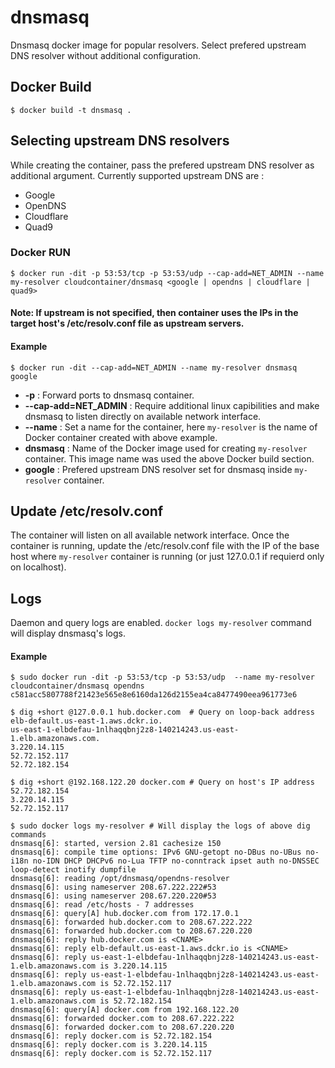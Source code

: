 # dnsmasq
Dnsmasq docker image for popular resolvers.
Select prefered upstream DNS resolver without additional configuration.

## Docker Build
```
$ docker build -t dnsmasq .
```

## Selecting upstream DNS resolvers
While creating the container, pass the prefered upstream DNS resolver as additional argument.
Currently supported upstream DNS are :
- Google
- OpenDNS
- Cloudflare
- Quad9

### Docker RUN
```
$ docker run -dit -p 53:53/tcp -p 53:53/udp --cap-add=NET_ADMIN --name my-resolver cloudcontainer/dnsmasq <google | opendns | cloudflare | quad9>
```

#### Note: If upstream is not specified, then container uses the IPs in the target host's /etc/resolv.conf file as upstream servers.

#### Example
```
$ docker run -dit --cap-add=NET_ADMIN --name my-resolver dnsmasq google
```
- **-p** : Forward ports to dnsmasq container.
- **--cap-add=NET_ADMIN** : Require additional linux capibilities and make dnsmasq to listen directly on available network interface.
- **--name** : Set a name for the container, here `my-resolver` is the name of Docker container created with above example.
- **dnsmasq** : Name of the Docker image used for creating `my-resolver` container. This image name was used the above Docker build section.
- **google** : Prefered upstream DNS resolver set for dnsmasq inside `my-resolver` container.

## Update /etc/resolv.conf
The container will listen on all available network interface.
Once the container is running, update the /etc/resolv.conf file with the IP of the base host where `my-resolver` container is running (or just 127.0.0.1 if requierd only on localhost).

## Logs
Daemon and query logs are enabled. `docker logs my-resolver` command will display dnsmasq's logs.

#### Example
```
$ sudo docker run -dit -p 53:53/tcp -p 53:53/udp  --name my-resolver cloudcontainer/dnsmasq opendns
c581acc5807788f21423e565e8e6160da126d2155ea4ca8477490eea961773e6

$ dig +short @127.0.0.1 hub.docker.com  # Query on loop-back address
elb-default.us-east-1.aws.dckr.io.
us-east-1-elbdefau-1nlhaqqbnj2z8-140214243.us-east-1.elb.amazonaws.com.
3.220.14.115
52.72.152.117
52.72.182.154

$ dig +short @192.168.122.20 docker.com # Query on host's IP address
52.72.182.154
3.220.14.115
52.72.152.117

$ sudo docker logs my-resolver # Will display the logs of above dig commands
dnsmasq[6]: started, version 2.81 cachesize 150
dnsmasq[6]: compile time options: IPv6 GNU-getopt no-DBus no-UBus no-i18n no-IDN DHCP DHCPv6 no-Lua TFTP no-conntrack ipset auth no-DNSSEC loop-detect inotify dumpfile
dnsmasq[6]: reading /opt/dnsmasq/opendns-resolver
dnsmasq[6]: using nameserver 208.67.222.222#53
dnsmasq[6]: using nameserver 208.67.220.220#53
dnsmasq[6]: read /etc/hosts - 7 addresses
dnsmasq[6]: query[A] hub.docker.com from 172.17.0.1
dnsmasq[6]: forwarded hub.docker.com to 208.67.222.222
dnsmasq[6]: forwarded hub.docker.com to 208.67.220.220
dnsmasq[6]: reply hub.docker.com is <CNAME>
dnsmasq[6]: reply elb-default.us-east-1.aws.dckr.io is <CNAME>
dnsmasq[6]: reply us-east-1-elbdefau-1nlhaqqbnj2z8-140214243.us-east-1.elb.amazonaws.com is 3.220.14.115
dnsmasq[6]: reply us-east-1-elbdefau-1nlhaqqbnj2z8-140214243.us-east-1.elb.amazonaws.com is 52.72.152.117
dnsmasq[6]: reply us-east-1-elbdefau-1nlhaqqbnj2z8-140214243.us-east-1.elb.amazonaws.com is 52.72.182.154
dnsmasq[6]: query[A] docker.com from 192.168.122.20
dnsmasq[6]: forwarded docker.com to 208.67.222.222
dnsmasq[6]: forwarded docker.com to 208.67.220.220
dnsmasq[6]: reply docker.com is 52.72.182.154
dnsmasq[6]: reply docker.com is 3.220.14.115
dnsmasq[6]: reply docker.com is 52.72.152.117
```
